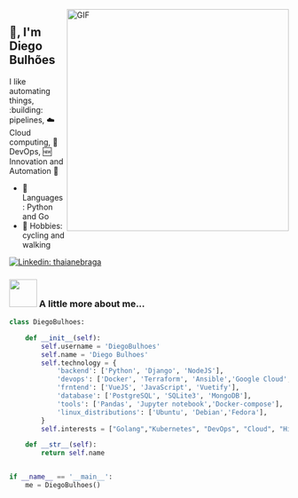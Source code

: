<img align="right" alt="GIF" src="https://media.giphy.com/media/836HiJc7pgzy8iNXCn/giphy.gif"  width="400" />

##  🙏, I'm Diego Bulhões

I like automating things, :building: pipelines, :cloud: Cloud computing, :rocket: DevOps, :new: Innovation and Automation :robot:

- 🔭 Languages : Python and Go
- 💬 Hobbies: cycling and walking


[![Linkedin: thaianebraga](https://img.shields.io/badge/-DiegoBulhoes-blue?style=flat-square&logo=Linkedin&logoColor=white&link=https://www.linkedin.com/in/diegobulhoes/)](https://www.linkedin.com/in/DiegoBulhoes/)

### <img src="https://media.giphy.com/media/VgCDAzcKvsR6OM0uWg/giphy.gif" width="50"> A little more about me...  

```Python
class DiegoBulhoes:

    def __init__(self):
        self.username = 'DiegoBulhoes'
        self.name = 'Diego Bulhoes'
        self.technology = {
            'backend': ['Python', 'Django', 'NodeJS'],
            'devops': ['Docker', 'Terraform', 'Ansible','Google Cloud', 'GitLab CI'],
            'frntend': ['VueJS', 'JavaScript', 'Vuetify'],
            'database': ['PostgreSQL', 'SQLite3', 'MongoDB'],
            'tools': ['Pandas', 'Jupyter notebook','Docker-compose'],
            'linux_distributions': ['Ubuntu', 'Debian','Fedora'],
        }
        self.interests = ["Golang","Kubernetes", "DevOps", "Cloud", "High-performance computing", "Microservices"]

    def __str__(self):
        return self.name


if __name__ == '__main__':
    me = DiegoBulhoes()
```
